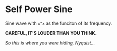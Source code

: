 # Self Power Sine

Sine wave with `x^x` as the funciton of its frequency.

**CAREFUL, IT'S LOUDER THAN YOU THINK.**

*So this is where you were hiding, Nyquist...*
